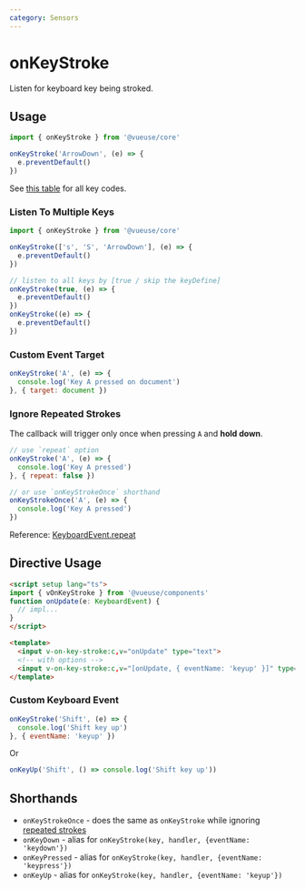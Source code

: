 ```yaml
---
category: Sensors
---
```


# onKeyStroke

Listen for keyboard key being stroked.

## Usage

```js
import { onKeyStroke } from '@vueuse/core'

onKeyStroke('ArrowDown', (e) => {
  e.preventDefault()
})
```

See [this table](https://developer.mozilla.org/en-US/docs/Web/API/KeyboardEvent/key/Key_Values) for all key codes.

### Listen To Multiple Keys

```js
import { onKeyStroke } from '@vueuse/core'

onKeyStroke(['s', 'S', 'ArrowDown'], (e) => {
  e.preventDefault()
})

// listen to all keys by [true / skip the keyDefine]
onKeyStroke(true, (e) => {
  e.preventDefault()
})
onKeyStroke((e) => {
  e.preventDefault()
})
```

### Custom Event Target

```js
onKeyStroke('A', (e) => {
  console.log('Key A pressed on document')
}, { target: document })
```

### Ignore Repeated Strokes

The callback will trigger only once when pressing `A` and **hold down**.

```js
// use `repeat` option
onKeyStroke('A', (e) => {
  console.log('Key A pressed')
}, { repeat: false })

// or use `onKeyStrokeOnce` shorthand
onKeyStrokeOnce('A', (e) => {
  console.log('Key A pressed')
})
```

Reference: [KeyboardEvent.repeat](https://developer.mozilla.org/en-US/docs/Web/API/KeyboardEvent/repeat)

## Directive Usage

```html
<script setup lang="ts">
import { vOnKeyStroke } from '@vueuse/components'
function onUpdate(e: KeyboardEvent) {
  // impl...
}
</script>

<template>
  <input v-on-key-stroke:c,v="onUpdate" type="text">
  <!-- with options -->
  <input v-on-key-stroke:c,v="[onUpdate, { eventName: 'keyup' }]" type="text">
</template>
```

### Custom Keyboard Event

```js
onKeyStroke('Shift', (e) => {
  console.log('Shift key up')
}, { eventName: 'keyup' })
```

Or

```js
onKeyUp('Shift', () => console.log('Shift key up'))
```


## Shorthands

- `onKeyStrokeOnce` - does the same as `onKeyStroke` while ignoring [repeated strokes](https://developer.mozilla.org/en-US/docs/Web/API/KeyboardEvent/repeat)
- `onKeyDown` - alias for `onKeyStroke(key, handler, {eventName: 'keydown'})`
- `onKeyPressed` - alias for `onKeyStroke(key, handler, {eventName: 'keypress'})`
- `onKeyUp` -  alias for `onKeyStroke(key, handler, {eventName: 'keyup'})`
